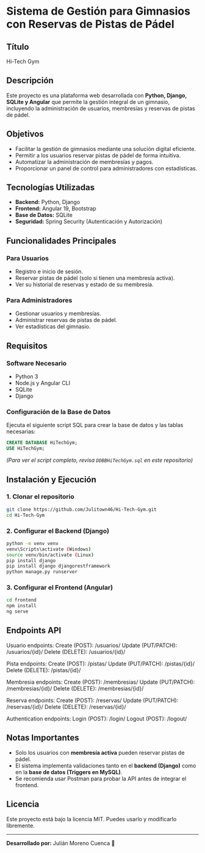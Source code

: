 # Sistema de Gestión para Gimnasios con Reservas de Pistas de Pádel

## Título
Hi-Tech Gym

## Descripción
Este proyecto es una plataforma web desarrollada con **Python, Django, SQLite y Angular** que permite la gestión integral de un gimnasio, incluyendo la administración de usuarios, membresías y reservas de pistas de pádel.

## Objetivos
- Facilitar la gestión de gimnasios mediante una solución digital eficiente.
- Permitir a los usuarios reservar pistas de pádel de forma intuitiva.
- Automatizar la administración de membresías y pagos.
- Proporcionar un panel de control para administradores con estadísticas.

## Tecnologías Utilizadas
- **Backend:** Python, Django
- **Frontend:** Angular 19, Bootstrap
- **Base de Datos:** SQLite
- **Seguridad:** Spring Security (Autenticación y Autorización)

## Funcionalidades Principales
### Para Usuarios
- Registro e inicio de sesión.
- Reservar pistas de pádel (solo si tienen una membresía activa).
- Ver su historial de reservas y estado de su membresía.

### Para Administradores
- Gestionar usuarios y membresías.
- Administrar reservas de pistas de pádel.
- Ver estadísticas del gimnasio.

## Requisitos
### Software Necesario
- Python 3
- Node.js y Angular CLI
- SQLite
- Django

### Configuración de la Base de Datos
Ejecuta el siguiente script SQL para crear la base de datos y las tablas necesarias:

```sql
CREATE DATABASE HiTechGym;
USE HiTechGym;
```
_(Para ver el script completo, revisa `DDBBHiTechGym.sql` en este repositorio)_

## Instalación y Ejecución
### 1. Clonar el repositorio
```sh
git clone https://github.com/Julitown46/Hi-Tech-Gym.git
cd Hi-Tech-Gym
```

### 2. Configurar el Backend (Django)
```sh
python -m venv venv
venv\Scripts\activate (Windows)
source venv/bin/activate (Linux)
pip install django
pip install django djangorestframework
python manage.py runserver
```

### 3. Configurar el Frontend (Angular)
```sh
cd frontend
npm install
ng serve
```
## Endpoints API

Usuario endpoints:
Create (POST): /usuarios/
Update (PUT/PATCH): /usuarios/{id}/
Delete (DELETE): /usuarios/{id}/

Pista endpoints:
Create (POST): /pistas/
Update (PUT/PATCH): /pistas/{id}/
Delete (DELETE): /pistas/{id}/

Membresia endpoints:
Create (POST): /membresias/
Update (PUT/PATCH): /membresias/{id}/
Delete (DELETE): /membresias/{id}/

Reserva endpoints:
Create (POST): /reservas/
Update (PUT/PATCH): /reservas/{id}/
Delete (DELETE): /reservas/{id}/

Authentication endpoints:
Login (POST): /login/
Logout (POST): /logout/

## Notas Importantes
- Solo los usuarios con **membresía activa** pueden reservar pistas de pádel.
- El sistema implementa validaciones tanto en el **backend (Django)** como en la **base de datos (Triggers en MySQL)**.
- Se recomienda usar Postman para probar la API antes de integrar el frontend.

## Licencia
Este proyecto está bajo la licencia MIT. Puedes usarlo y modificarlo libremente.

---
**Desarrollado por:** Julián Moreno Cuenca 🚀

